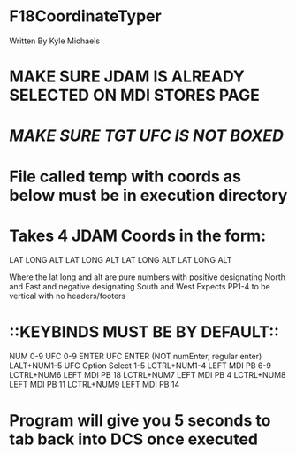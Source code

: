 # F18CoordinateTyper
Written By Kyle Michaels
# **MAKE SURE JDAM IS ALREADY SELECTED ON MDI STORES PAGE** #
#            ***MAKE SURE TGT UFC IS NOT BOXED***           #

# File called temp with coords as below must be in execution directory
# Takes 4 JDAM Coords in the form:                          #
LAT
LONG
ALT
LAT
LONG
ALT
LAT
LONG
ALT
LAT
LONG
ALT


Where the lat long and alt are pure numbers with positive designating North and East and negative designating South and West
Expects PP1-4 to be vertical with no headers/footers

# ::KEYBINDS MUST BE BY DEFAULT::
   NUM 0-9         UFC 0-9
   ENTER           UFC ENTER (NOT numEnter, regular enter)
   LALT+NUM1-5     UFC Option Select 1-5
   LCTRL+NUM1-4    LEFT MDI PB 6-9
   LCTRL+NUM6      LEFT MDI PB 18
   LCTRL+NUM7      LEFT MDI PB 4
   LCTRL+NUM8      LEFT MDI PB 11
   LCTRL+NUM9      LEFT MDI PB 14
# Program will give you 5 seconds to tab back into DCS once executed
